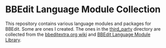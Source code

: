BBEdit Language Module Collection
====

This repository contains various language modules and packages for BBEdit. Some are ones I created.
The ones in the [third_party](third_party) directory are collected from the
[bbeditextra.org wiki](http://bbeditextras.org/wiki/index.php?title=Codeless_Language_Modules)
and [BBEdit Language Module Library](http://www.barebones.com/support/bbedit/plugin_library.html).


